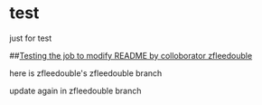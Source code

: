 test
====

just for test


##[Testing the job to modify README by colloborator zfleedouble](https://github.com/zfleedoublelee/test)

here is zfleedouble's zfleedouble branch

update again in zfleedouble branch